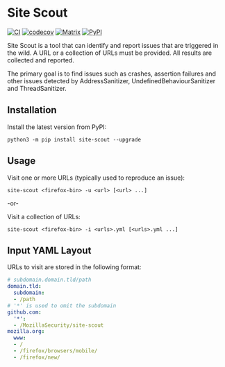 Site Scout
==========
[![CI](https://github.com/MozillaSecurity/site-scout/actions/workflows/ci.yml/badge.svg)](https://github.com/MozillaSecurity/site-scout/actions/workflows/ci.yml)
[![codecov](https://codecov.io/gh/MozillaSecurity/site-scout/branch/main/graph/badge.svg)](https://codecov.io/gh/MozillaSecurity/site-scout)
[![Matrix](https://img.shields.io/badge/chat-%23fuzzing-green?logo=matrix)](https://matrix.to/#/#fuzzing:mozilla.org)
[![PyPI](https://img.shields.io/pypi/v/site-scout)](https://pypi.org/project/site-scout)

Site Scout is a tool that can identify and report issues that are triggered in the wild.
A URL or a collection of URLs must be provided. All results are collected and reported.

The primary goal is to find issues such as crashes, assertion failures and other
issues detected by AddressSanitizer, UndefinedBehaviourSanitizer and ThreadSanitizer.

Installation
------------

Install the latest version from PyPI:

```
python3 -m pip install site-scout --upgrade
```

Usage
-----

Visit one or more URLs (typically used to reproduce an issue):
```
site-scout <firefox-bin> -u <url> [<url> ...]
```

-or-

Visit a collection of URLs:
```
site-scout <firefox-bin> -i <urls>.yml [<urls>.yml ...]
```

Input YAML Layout
-----------------

URLs to visit are stored in the following format:
```yml
# subdomain.domain.tld/path
domain.tld:
  subdomain:
  - /path
# '*' is used to omit the subdomain
github.com:
  '*':
  - /MozillaSecurity/site-scout
mozilla.org:
  www:
  - /
  - /firefox/browsers/mobile/
  - /firefox/new/
```
